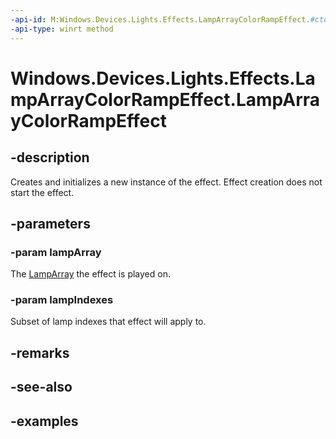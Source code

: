 ```yaml
---
-api-id: M:Windows.Devices.Lights.Effects.LampArrayColorRampEffect.#ctor(Windows.Devices.Lights.LampArray,System.Int32[])
-api-type: winrt method
---
```


<!-- Method syntax.
public LampArrayColorRampEffect.LampArrayColorRampEffect(LampArray lampArray, Int32[] lampIndexes)
-->

# Windows.Devices.Lights.Effects.LampArrayColorRampEffect.LampArrayColorRampEffect

## -description
Creates and initializes a new instance of the effect.  Effect creation does not start the effect.
## -parameters
### -param lampArray
The [LampArray](../windows.devices.lights/lamparray.md) the effect is played on.
### -param lampIndexes
Subset of lamp indexes that effect will apply to.
## -remarks

## -see-also

## -examples

